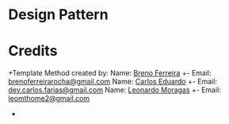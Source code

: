 # Design Pattern

# Credits


 +Template Method created by:
 Name: [Breno Ferreira](https://github.com/BrenoFerreiraRocha)
 +- Email: brenoferreirarocha@gmail.com
 Name: [Carlos Eduardo](https://github.com/Cadu1337)
 +- Email: dev.carlos.farias@gmail.com
 Name: [Leonardo Moragas](https://github.com/Leomthome)
 +- Email: leomthome2@gmail.com
 
 +